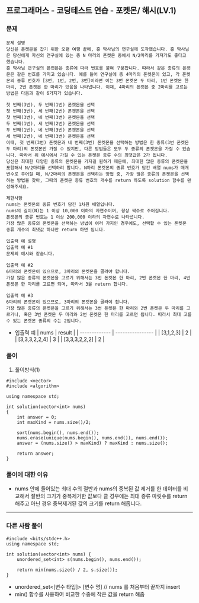 ## 프로그래머스 - 코딩테스트 연습 - 포켓몬/ 해시(LV.1)

### 문제

```
문제 설명
당신은 폰켓몬을 잡기 위한 오랜 여행 끝에, 홍 박사님의 연구실에 도착했습니다. 홍 박사님은 당신에게 자신의 연구실에 있는 총 N 마리의 폰켓몬 중에서 N/2마리를 가져가도 좋다고 했습니다.
홍 박사님 연구실의 폰켓몬은 종류에 따라 번호를 붙여 구분합니다. 따라서 같은 종류의 폰켓몬은 같은 번호를 가지고 있습니다. 예를 들어 연구실에 총 4마리의 폰켓몬이 있고, 각 폰켓몬의 종류 번호가 [3번, 1번, 2번, 3번]이라면 이는 3번 폰켓몬 두 마리, 1번 폰켓몬 한 마리, 2번 폰켓몬 한 마리가 있음을 나타냅니다. 이때, 4마리의 폰켓몬 중 2마리를 고르는 방법은 다음과 같이 6가지가 있습니다.

첫 번째(3번), 두 번째(1번) 폰켓몬을 선택
첫 번째(3번), 세 번째(2번) 폰켓몬을 선택
첫 번째(3번), 네 번째(3번) 폰켓몬을 선택
두 번째(1번), 세 번째(2번) 폰켓몬을 선택
두 번째(1번), 네 번째(3번) 폰켓몬을 선택
세 번째(2번), 네 번째(3번) 폰켓몬을 선택
이때, 첫 번째(3번) 폰켓몬과 네 번째(3번) 폰켓몬을 선택하는 방법은 한 종류(3번 폰켓몬 두 마리)의 폰켓몬만 가질 수 있지만, 다른 방법들은 모두 두 종류의 폰켓몬을 가질 수 있습니다. 따라서 위 예시에서 가질 수 있는 폰켓몬 종류 수의 최댓값은 2가 됩니다.
당신은 최대한 다양한 종류의 폰켓몬을 가지길 원하기 때문에, 최대한 많은 종류의 폰켓몬을 포함해서 N/2마리를 선택하려 합니다. N마리 폰켓몬의 종류 번호가 담긴 배열 nums가 매개변수로 주어질 때, N/2마리의 폰켓몬을 선택하는 방법 중, 가장 많은 종류의 폰켓몬을 선택하는 방법을 찾아, 그때의 폰켓몬 종류 번호의 개수를 return 하도록 solution 함수를 완성해주세요.

제한사항
nums는 폰켓몬의 종류 번호가 담긴 1차원 배열입니다.
nums의 길이(N)는 1 이상 10,000 이하의 자연수이며, 항상 짝수로 주어집니다.
폰켓몬의 종류 번호는 1 이상 200,000 이하의 자연수로 나타냅니다.
가장 많은 종류의 폰켓몬을 선택하는 방법이 여러 가지인 경우에도, 선택할 수 있는 폰켓몬 종류 개수의 최댓값 하나만 return 하면 됩니다.

입출력 예 설명
입출력 예 #1
문제의 예시와 같습니다.

입출력 예 #2
6마리의 폰켓몬이 있으므로, 3마리의 폰켓몬을 골라야 합니다.
가장 많은 종류의 폰켓몬을 고르기 위해서는 3번 폰켓몬 한 마리, 2번 폰켓몬 한 마리, 4번 폰켓몬 한 마리를 고르면 되며, 따라서 3을 return 합니다.

입출력 예 #3
6마리의 폰켓몬이 있으므로, 3마리의 폰켓몬을 골라야 합니다.
가장 많은 종류의 폰켓몬을 고르기 위해서는 3번 폰켓몬 한 마리와 2번 폰켓몬 두 마리를 고르거나, 혹은 3번 폰켓몬 두 마리와 2번 폰켓몬 한 마리를 고르면 됩니다. 따라서 최대 고를 수 있는 폰켓몬 종류의 수는 2입니다.
```

- 입출력 예
  | nums | result |
  | ------------- | ---------------- |
  | [3,1,2,3] | 2 |
  | [3,3,3,2,2,4] | 3 |
  | [3,3,3,2,2,2] | 2 |

### 풀이

1. 풀이방식(1)

```
#include <vector>
#include <algorithm>

using namespace std;

int solution(vector<int> nums)
{
    int answer = 0;
    int maxKind = nums.size()/2;

    sort(nums.begin(), nums.end());
    nums.erase(unique(nums.begin(), nums.end()), nums.end());
    answer = (nums.size() > maxKind) ? maxKind : nums.size();

    return answer;
}
```

### 풀이에 대한 이유

- nums 안에 들어있는 최대 수의 절반과 nums의 중복된 값 제거를 한 데이터를 비교해서 절반의 크기가 중복제거한 값보다 클 경우에는 최대 종류 마릿수를 return 해주고 아닌 경우 중복제거된 값의 크기를 return 해줍니다.

<hr/>

### 다른 사람 풀이

```
#include <bits/stdc++.h>
using namespace std;

int solution(vector<int> nums) {
    unordered_set<int> s(nums.begin(), nums.end());

    return min(nums.size() / 2, s.size());
}
```

- unordered_set<[변수 타입]> [변수 명] // nums 를 처음부터 끝까지 insert
- min() 함수를 사용하여 비교한 수중에 작은 값을 return 해줌
